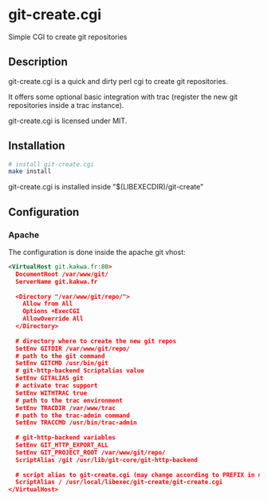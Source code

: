 # git-create.cgi #
Simple CGI to create git repositories

## Description ##

git-create.cgi is a quick and dirty perl cgi to create git repositories.

It offers some optional basic integration with trac (register the new git repositories inside 
a trac instance).

git-create.cgi is licensed under MIT.

## Installation ##

```bash
# install git-create.cgi
make install
```

git-create.cgi is installed inside "$(LIBEXECDIR)/git-create"

## Configuration ##

### Apache ###

The configuration is done inside the apache git vhost:

```xml
<VirtualHost git.kakwa.fr:80>
  DocumentRoot /var/www/git/
  ServerName git.kakwa.fr
  
  <Directory "/var/www/git/repo/">
    Allow from All
    Options +ExecCGI
    AllowOverride All
  </Directory>
  
  # directory where to create the new git repos
  SetEnv GITDIR /var/www/git/repo/
  # path to the git command
  SetEnv GITCMD /usr/bin/git
  # git-http-backend Scriptalias value 
  SetEnv GITALIAS git
  # activate trac support
  SetEnv WITHTRAC true
  # path to the trac environment
  SetEnv TRACDIR /var/www/trac
  # path to the trac-admin command
  SetEnv TRACCMD /usr/bin/trac-admin
  
  # git-http-backend variables
  SetEnv GIT_HTTP_EXPORT_ALL
  SetEnv GIT_PROJECT_ROOT /var/www/git/repo/
  ScriptAlias /git /usr/lib/git-core/git-http-backend
  
  # script alias to git-create.cgi (may change according to PREFIX in make call
  ScriptAlias / /usr/local/libexec/git-create/git-create.cgi
</VirtualHost>
```
